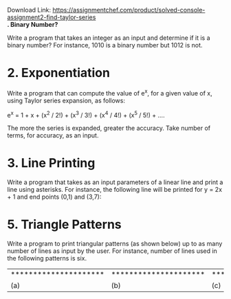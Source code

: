Download Link: https://assignmentchef.com/product/solved-console-assignment2-find-taylor-series
<br>
<strong>. Binary Number?</strong>

Write a program that takes an integer as an input and determine if it is a binary number? For instance, 1010 is a binary number but 1012 is not.

<h1>2.  Exponentiation</h1>

Write a program that can compute the value of e<sup>x</sup>, for a given value of x, using Taylor series expansion, as follows:

e<sup>x</sup> = 1 + x + (x<sup>2</sup> / 2!) + (x<sup>3</sup> / 3!) + (x<sup>4</sup> / 4!) + (x<sup>5</sup> / 5!) + ….

The more the series is expanded, greater the accuracy. Take number of terms, for accuracy, as an input.

<h1>3.  Line Printing</h1>

Write a program that takes as an input parameters of a linear line and print a line using asterisks. For instance, the following line will be printed for y = 2x + 1 and end points (0,1) and (3,7):




<h1>5.  Triangle Patterns</h1>

Write a program to print triangular patterns (as shown below) up to as many number of lines as input by the user. For instance, number of lines used in the following patterns is six.

<table width="568">

 <tbody>

  <tr>

   <td width="107"> *********************</td>

   <td width="103">      *********************</td>

   <td width="113">  *********************</td>

   <td width="106">*********************</td>

   <td width="138">   ************************************</td>

  </tr>

  <tr>

   <td width="107">(a)</td>

   <td width="103"> (b)</td>

   <td width="113">(c)</td>

   <td width="106">(d)</td>

   <td width="138"> (e)</td>

  </tr>

 </tbody>

</table>


